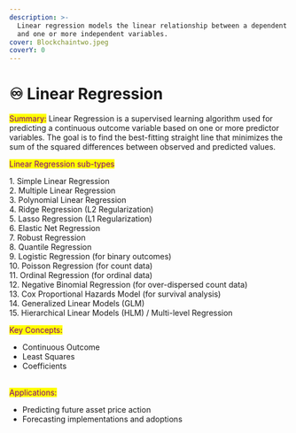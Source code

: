 ```yaml
---
description: >-
  Linear regression models the linear relationship between a dependent variable
  and one or more independent variables.
cover: Blockchaintwo.jpeg
coverY: 0
---
```


# ♾ Linear Regression

<mark style="color:purple;">Summary:</mark> Linear Regression is a supervised learning algorithm used for predicting a continuous outcome variable based on one or more predictor variables. The goal is to find the best-fitting straight line that minimizes the sum of the squared differences between observed and predicted values. ​​​​​​​

<mark style="color:purple;">Linear Regression sub-types</mark>

1\. Simple Linear Regression\
2\. Multiple Linear Regression\
3\. Polynomial Linear Regression\
4\. Ridge Regression (L2 Regularization)\
5\. Lasso Regression (L1 Regularization)\
6\. Elastic Net Regression\
7\. Robust Regression\
8\. Quantile Regression\
9\. Logistic Regression (for binary outcomes)\
10\. Poisson Regression (for count data)\
11\. Ordinal Regression (for ordinal data)\
12\. Negative Binomial Regression (for over-dispersed count data)\
13\. Cox Proportional Hazards Model (for survival analysis)\
14\. Generalized Linear Models (GLM)\
15\. Hierarchical Linear Models (HLM) / Multi-level Regression



<mark style="color:purple;">Key Concepts:</mark>

* Continuous Outcome
* &#x20;Least Squares
* Coefficients

\
<mark style="color:purple;">Applications:</mark>

* Predicting future asset price action
* Forecasting implementations and adoptions
